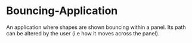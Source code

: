 # Bouncing-Application
An application where shapes are shown bouncing within a panel. Its path can be altered by the user (i.e how it moves across the panel).
